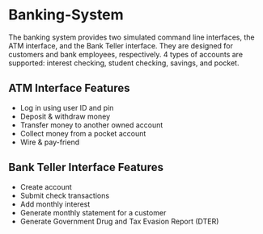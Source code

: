 # Banking-System
The banking system provides two simulated command line interfaces, the ATM interface, and the Bank Teller interface. They are designed for customers and bank employees, respectively. 4 types of accounts are supported: interest checking, student checking, savings, and pocket.
## ATM Interface Features
- Log in using user ID and pin
- Deposit & withdraw money
- Transfer money to another owned account
- Collect money from a pocket account
- Wire & pay-friend
## Bank Teller Interface Features
- Create account
- Submit check transactions
- Add monthly interest
- Generate monthly statement for a customer
- Generate Government Drug and Tax Evasion Report (DTER)
